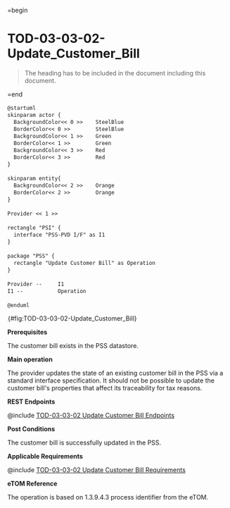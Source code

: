 =begin

# TOD-03-03-02-Update_Customer_Bill

> The heading has to be included in the document including this document.

=end

```plantuml
@startuml
skinparam actor {
  BackgroundColor<< 0 >> 	SteelBlue
  BorderColor<< 0 >> 		SteelBlue
  BackgroundColor<< 1 >> 	Green
  BorderColor<< 1 >> 		Green
  BackgroundColor<< 3 >> 	Red
  BorderColor<< 3 >> 		Red
}

skinparam entity{
  BackgroundColor<< 2 >> 	Orange
  BorderColor<< 2 >> 		Orange
}

Provider << 1 >>

rectangle "PSI" {
  interface "PSS-PVD I/F" as I1
}

package "PSS" {
  rectangle "Update Customer Bill" as Operation
}

Provider --	    I1
I1 --           Operation

@enduml

```

![**TOD-03-03-02**: Update Customer Bill](../../common/pixel.png){#fig:TOD-03-03-02-Update_Customer_Bill}

**Prerequisites**

The customer bill exists in the PSS datastore.

**Main operation**

The provider updates the state of an existing customer bill in the PSS via a standard interface specification.
It should not be possible to update the customer bill's properties that affect its traceability for tax reasons.

**REST Endpoints**

@include [TOD-03-03-02 Update Customer Bill Endpoints](endpoints/TOD-03-03-02-Update_Customer_Bill-endpoints.md)

**Post Conditions**

The customer bill is successfully updated in the PSS.

**Applicable Requirements**

@include [TOD-03-03-02 Update Customer Bill Requirements](requirements/TOD-03-03-02-Update_Customer_Bill-requirements.md)

**eTOM Reference**

The operation is based on 1.3.9.4.3 process identifier from the eTOM.

